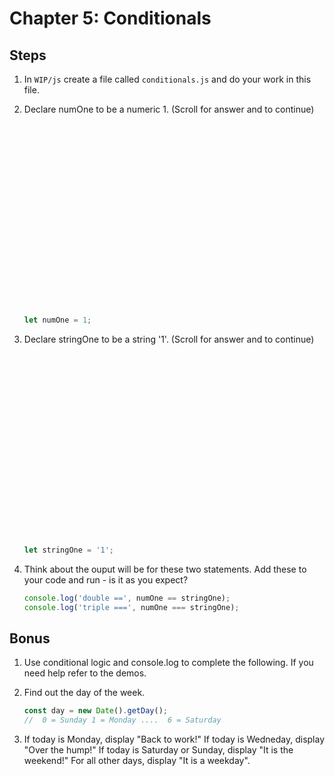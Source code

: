 # Chapter 5: Conditionals 
## Steps

1. In `WIP/js` create a file called `conditionals.js` and do your work in this file. 

1. Declare numOne to be a numeric 1.
(Scroll for answer and to continue)

    ```javascript






















    let numOne = 1;
    ```

1. Declare stringOne to be a string '1'.
(Scroll for answer and to continue)

    ```javascript






















    let stringOne = '1';
    ```

1. Think about the ouput will be for these two statements. Add these to your code and run - is it as you expect?
    ```javascript
    console.log('double ==', numOne == stringOne);
    console.log('triple ===', numOne === stringOne);
    ```

## Bonus

1. Use conditional logic and console.log to complete the following. If you need help refer to the demos.  

1. Find out the day of the week.
    ```javascript
    const day = new Date().getDay();
    //  0 = Sunday 1 = Monday ....  6 = Saturday
    ```

1. If today is Monday, display "Back to work!"
    If today is Wedneday, display "Over the hump!"
    If today is Saturday or Sunday, display "It is the weekend!"
    For all other days, display "It is a weekday".

